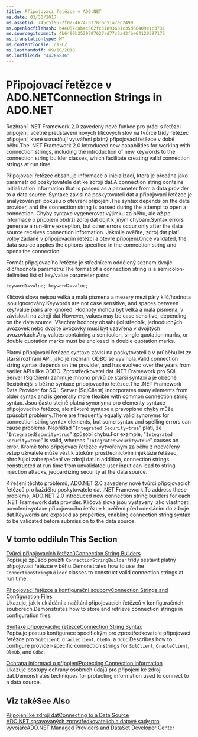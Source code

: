 ```yaml
---
title: Připojovací řetězce v ADO.NET
ms.date: 03/30/2017
ms.assetid: 745c5f95-2f02-4674-b378-6d51a7ec2490
ms.openlocfilehash: b4e057cab4c562fc51893631c35d66409e1c3731
ms.sourcegitcommit: 4b6490b2529707627ad77c3a43fbe64120397175
ms.translationtype: MT
ms.contentlocale: cs-CZ
ms.lasthandoff: 09/10/2018
ms.locfileid: "44265836"
---
```

# <a name="connection-strings-in-adonet"></a><span data-ttu-id="b44b5-102">Připojovací řetězce v ADO.NET</span><span class="sxs-lookup"><span data-stu-id="b44b5-102">Connection Strings in ADO.NET</span></span>
<span data-ttu-id="b44b5-103">Rozhraní .NET Framework 2.0 zavedeny nové funkce pro práci s řetězci připojení, včetně představení nových klíčových slov na tvůrce třídy řetězec připojení, které usnadňují vytváření platný připojovací řetězce v době běhu.</span><span class="sxs-lookup"><span data-stu-id="b44b5-103">The .NET Framework 2.0 introduced new capabilities for working with connection strings, including the introduction of new keywords to the connection string builder classes, which facilitate creating valid connection strings at run time.</span></span>  
  
 <span data-ttu-id="b44b5-104">Připojovací řetězec obsahuje informace o inicializaci, která je předána jako parametr od poskytovatele dat ke zdroji dat.</span><span class="sxs-lookup"><span data-stu-id="b44b5-104">A connection string contains initialization information that is passed as a parameter from a data provider to a data source.</span></span> <span data-ttu-id="b44b5-105">Syntaxe závisí na poskytovateli dat a připojovací řetězec je analyzován při pokusu o otevření připojení.</span><span class="sxs-lookup"><span data-stu-id="b44b5-105">The syntax depends on the data provider, and the connection string is parsed during the attempt to open a connection.</span></span> <span data-ttu-id="b44b5-106">Chyby syntaxe vygenerovat výjimku za běhu, ale až po informace o připojení obdrží zdroj dat dojít k jiným chybám.</span><span class="sxs-lookup"><span data-stu-id="b44b5-106">Syntax errors generate a run-time exception, but other errors occur only after the data source receives connection information.</span></span> <span data-ttu-id="b44b5-107">Jakmile ověříte, zdroj dat platí volby zadané v připojovacím řetězci a otevře připojení.</span><span class="sxs-lookup"><span data-stu-id="b44b5-107">Once validated, the data source applies the options specified in the connection string and opens the connection.</span></span>  
  
 <span data-ttu-id="b44b5-108">Formát připojovacího řetězce je středníkem oddělený seznam dvojic klíč/hodnota parametru:</span><span class="sxs-lookup"><span data-stu-id="b44b5-108">The format of a connection string is a semicolon-delimited list of key/value parameter pairs:</span></span>  
  
 `keyword1=value; keyword2=value;`  
  
 <span data-ttu-id="b44b5-109">Klíčová slova nejsou velká a malá písmena a mezery mezi páry klíč/hodnota jsou ignorovány.</span><span class="sxs-lookup"><span data-stu-id="b44b5-109">Keywords are not case sensitive, and spaces between key/value pairs are ignored.</span></span> <span data-ttu-id="b44b5-110">Hodnoty mohou být velká a malá písmena, v závislosti na zdroji dat.</span><span class="sxs-lookup"><span data-stu-id="b44b5-110">However, values may be case sensitive, depending on the data source.</span></span> <span data-ttu-id="b44b5-111">Všechny hodnoty obsahující středník, jednoduchých uvozovek nebo dvojité uvozovky musí být uzavřena v dvojitých uvozovkách.</span><span class="sxs-lookup"><span data-stu-id="b44b5-111">Any values containing a semicolon, single quotation marks, or double quotation marks must be enclosed in double quotation marks.</span></span>  
  
 <span data-ttu-id="b44b5-112">Platný připojovací řetězec syntaxe závisí na poskytovateli a v průběhu let ze starší rozhraní API, jako je rozhraní ODBC se vyvinula.</span><span class="sxs-lookup"><span data-stu-id="b44b5-112">Valid connection string syntax depends on the provider, and has evolved over the years from earlier APIs like ODBC.</span></span> <span data-ttu-id="b44b5-113">Zprostředkovatel dat .NET Framework pro SQL Server (SqlClient) zahrnuje mnoho prvků ze starší syntaxi a je obecně flexibilnější s běžné syntaxe připojovacího řetězce.</span><span class="sxs-lookup"><span data-stu-id="b44b5-113">The .NET Framework Data Provider for SQL Server (SqlClient) incorporates many elements from older syntax and is generally more flexible with common connection string syntax.</span></span> <span data-ttu-id="b44b5-114">Jsou často stejně platná synonyma pro elementy syntaxe připojovacího řetězce, ale některé syntaxe a pravopisné chyby může způsobit problémy.</span><span class="sxs-lookup"><span data-stu-id="b44b5-114">There are frequently equally valid synonyms for connection string syntax elements, but some syntax and spelling errors can cause problems.</span></span> <span data-ttu-id="b44b5-115">Například "`Integrated Security=true`" platí, že "`IntegratedSecurity=true`" způsobí chybu.</span><span class="sxs-lookup"><span data-stu-id="b44b5-115">For example, "`Integrated Security=true`" is valid, whereas "`IntegratedSecurity=true`" causes an error.</span></span> <span data-ttu-id="b44b5-116">Kromě toho připojovací řetězce vytvořeným za běhu z neověřený vstup uživatele může vést k útokům prostřednictvím injektáže řetězec, ohrožující zabezpečení ve zdroji dat.</span><span class="sxs-lookup"><span data-stu-id="b44b5-116">In addition, connection strings constructed at run time from unvalidated user input can lead to string injection attacks, jeopardizing security at the data source.</span></span>  
  
 <span data-ttu-id="b44b5-117">K řešení těchto problémů, ADO.NET 2.0 zavedeny nové tvůrci připojovacích řetězců pro každého poskytovatele dat .NET Framework.</span><span class="sxs-lookup"><span data-stu-id="b44b5-117">To address these problems, ADO.NET 2.0 introduced new connection string builders for each .NET Framework data provider.</span></span> <span data-ttu-id="b44b5-118">Klíčová slova jsou vystaveny jako vlastnosti, povolení syntaxe připojovacího řetězce k ověření před odesláním do zdroje dat.</span><span class="sxs-lookup"><span data-stu-id="b44b5-118">Keywords are exposed as properties, enabling connection string syntax to be validated before submission to the data source.</span></span>  
  
## <a name="in-this-section"></a><span data-ttu-id="b44b5-119">V tomto oddílu</span><span class="sxs-lookup"><span data-stu-id="b44b5-119">In This Section</span></span>  
 [<span data-ttu-id="b44b5-120">Tvůrci připojovacích řetězců</span><span class="sxs-lookup"><span data-stu-id="b44b5-120">Connection String Builders</span></span>](../../../../docs/framework/data/adonet/connection-string-builders.md)  
 <span data-ttu-id="b44b5-121">Popisuje způsob použití `ConnectionStringBuilder` třídy sestavit platný připojovací řetězce v běhu.</span><span class="sxs-lookup"><span data-stu-id="b44b5-121">Demonstrates how to use the `ConnectionStringBuilder` classes to construct valid connection strings at run time.</span></span>  
  
 [<span data-ttu-id="b44b5-122">Připojovací řetězce a konfigurační soubory</span><span class="sxs-lookup"><span data-stu-id="b44b5-122">Connection Strings and Configuration Files</span></span>](../../../../docs/framework/data/adonet/connection-strings-and-configuration-files.md)  
 <span data-ttu-id="b44b5-123">Ukazuje, jak k ukládání a načítání připojovacích řetězců v konfiguračních souborech.</span><span class="sxs-lookup"><span data-stu-id="b44b5-123">Demonstrates how to store and retrieve connection strings in configuration files.</span></span>  
  
 [<span data-ttu-id="b44b5-124">Syntaxe připojovacího řetězce</span><span class="sxs-lookup"><span data-stu-id="b44b5-124">Connection String Syntax</span></span>](../../../../docs/framework/data/adonet/connection-string-syntax.md)  
 <span data-ttu-id="b44b5-125">Popisuje postup konfigurace specifickým pro zprostředkovatele připojovací řetězce pro `SqlClient`, `OracleClient`, `OleDb`, a `Odbc`.</span><span class="sxs-lookup"><span data-stu-id="b44b5-125">Describes how to configure provider-specific connection strings for `SqlClient`, `OracleClient`, `OleDb`, and `Odbc`.</span></span>  
  
 [<span data-ttu-id="b44b5-126">Ochrana informací o připojení</span><span class="sxs-lookup"><span data-stu-id="b44b5-126">Protecting Connection Information</span></span>](../../../../docs/framework/data/adonet/protecting-connection-information.md)  
 <span data-ttu-id="b44b5-127">Ukazuje postupy ochrany osobních údajů pro připojení ke zdroji dat.</span><span class="sxs-lookup"><span data-stu-id="b44b5-127">Demonstrates techniques for protecting information used to connect to a data source.</span></span>  
  
## <a name="see-also"></a><span data-ttu-id="b44b5-128">Viz také</span><span class="sxs-lookup"><span data-stu-id="b44b5-128">See Also</span></span>  
 [<span data-ttu-id="b44b5-129">Připojení ke zdroji dat</span><span class="sxs-lookup"><span data-stu-id="b44b5-129">Connecting to a Data Source</span></span>](/cpp/data/odbc/connecting-to-a-data-source)  
 [<span data-ttu-id="b44b5-130">ADO.NET spravovaných zprostředkovatelích a datové sady pro vývojáře</span><span class="sxs-lookup"><span data-stu-id="b44b5-130">ADO.NET Managed Providers and DataSet Developer Center</span></span>](https://go.microsoft.com/fwlink/?LinkId=217917)
